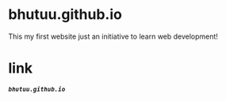 # bhutuu.github.io
This my first website just an initiative to learn web development!

# link
***```bhutuu.github.io```***
